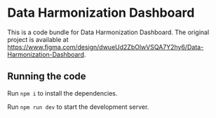 
  # Data Harmonization Dashboard

  This is a code bundle for Data Harmonization Dashboard. The original project is available at https://www.figma.com/design/dwueUd2ZbOlwVSQA7Y2hy6/Data-Harmonization-Dashboard.

  ## Running the code

  Run `npm i` to install the dependencies.

  Run `npm run dev` to start the development server.
  